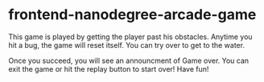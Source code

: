 frontend-nanodegree-arcade-game
===============================
This game is played by getting the player past his obstacles. Anytime you hit a bug, the game will reset itself.
You can try over to get to the water.

Once you succeed, you will see an announcment of Game over.
You can exit the game or hit the replay button to start over!
Have fun!
